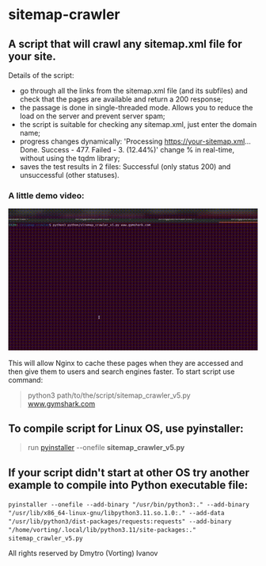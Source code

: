 # sitemap-crawler

## A script that will crawl any sitemap.xml file for your site.
Details of the script:

- go through all the links from the sitemap.xml file (and its subfiles) and check that the pages are available and return a 200 response;
- the passage is done in single-threaded mode. Allows you to reduce the load on the server and prevent server spam;
- the script is suitable for checking any sitemap.xml, just enter the domain name;
- progress changes dynamically: 'Processing https://your-sitemap.xml... Done. Success - 477. Failed - 3. (12.44%)' change % in real-time, without using the tqdm library;
- saves the test results in 2 files: Successful (only status 200) and unsuccessful (other statuses).

### A little demo video:
[![Превью видео](https://github.com/dmytroiva/sitemap-crawler/blob/dev/media/sitemap_demo.gif)](https://github.com/dmytroiva/sitemap-crawler/blame/dev/media/sitemap_crawler_demo.mp4)

  
This will allow Nginx to cache these pages when they are accessed and then give them to users and search engines faster.
To start script use command:
> python3 path/to/the/script/sitemap_crawler_v5.py www.gymshark.com

## To compile script for **Linux OS**, use **pyinstaller**:

> run [pyinstaller](https://pyinstaller.org/en/stable/installation.html "to install hit the link") --onefile **sitemap_crawler_v5.py**

## If your script didn't start at other OS try another example to compile into Python executable file:

 `pyinstaller --onefile --add-binary "/usr/bin/python3:." --add-binary "/usr/lib/x86_64-linux-gnu/libpython3.11.so.1.0:." --add-data "/usr/lib/python3/dist-packages/requests:requests" --add-binary "/home/vorting/.local/lib/python3.11/site-packages:." sitemap_crawler_v5.py`

All rights reserved by Dmytro (Vorting) Ivanov
